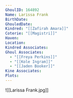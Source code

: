 ```yaml
---
GhoulID: 164892
Name: Larissa Frank
BirthDate: 
GhouledDate: 
Kindred: "[[Zafirah Amara]]"
Coterie: "[[Magistri]]"
Haven: 
Location: 
Kindred Associates: 
Ghoul Associates:
  - "[[Freya Perkins]]"
  - "[[Kole Ingram]]"
  - "[[Jaden Booker]]"
Kine Associates: 
Plots: 
---
```


![[Larissa Frank.jpg]]
